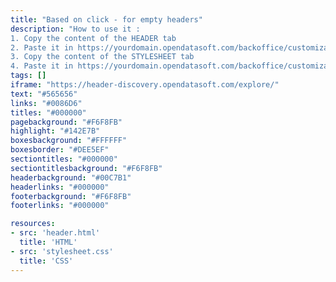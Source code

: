 ```yaml
---
title: "Based on click - for empty headers"
description: "How to use it : 
1. Copy the content of the HEADER tab
2. Paste it in https://yourdomain.opendatasoft.com/backoffice/customization/theme/#header  instead of ##menu##
3. Copy the content of the STYLESHEET tab
4. Paste it in https://yourdomain.opendatasoft.com/backoffice/customization/theme/#stylesheet"
tags: []
iframe: "https://header-discovery.opendatasoft.com/explore/"
text: "#565656"
links: "#0086D6"
titles: "#000000"
pagebackground: "#F6F8FB"
highlight: "#142E7B"
boxesbackground: "#FFFFFF"
boxesborder: "#DEE5EF"
sectiontitles: "#000000"
sectiontitlesbackground: "#F6F8FB"
headerbackground: "#00C7B1"
headerlinks: "#000000"
footerbackground: "#F6F8FB"
footerlinks: "#000000"

resources:
- src: 'header.html'
  title: 'HTML'
- src: 'stylesheet.css'
  title: 'CSS'
---
```

